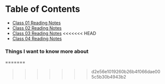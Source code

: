 # Table of Contents

- [Class 01 Reading Notes](class-01.md)
- [Class 02 Reading Notes](class-02.md)
- [Class 03 Reading Notes](class-03.md)
<<<<<<< HEAD
- [Class 04 Reading Notes](class-04.md)

### Things I want to know more about
=======
>>>>>>> d2e56e1019260b26b4f066dae005c5b30b4943b2

